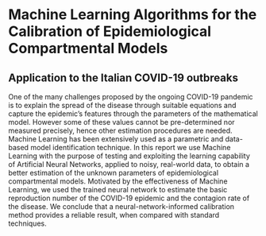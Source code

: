 # Machine Learning Algorithms for the Calibration of Epidemiological Compartmental Models
## Application to the Italian COVID-19 outbreaks

One of the many challenges proposed by the ongoing COVID-19 pandemic is to explain the spread of the disease through suitable equations and capture the epidemic’s features through the parameters of the mathematical model. However some of these values cannot be pre-determined nor measured precisely, hence other estimation procedures are needed. Machine Learning has been extensively used as a parametric and data-based model identification technique. In this report we use Machine Learning with the purpose of testing and exploiting the learning capability of Artificial Neural Networks, applied to noisy, real-world data, to obtain a better estimation of the unknown parameters of epidemiological compartmental models. Motivated by the effectiveness of Machine Learning, we used the trained neural network to estimate the basic reproduction number of the COVID-19 epidemic and the contagion rate of the disease. We conclude that a neural-network-informed calibration method provides a reliable result, when compared with standard techniques.

